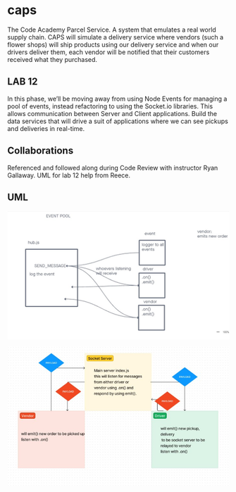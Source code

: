 # caps

The Code Academy Parcel Service. A system that emulates a real world supply chain. CAPS will simulate a delivery service where vendors (such a flower shops) will ship products using our delivery service and when our drivers deliver them, each vendor will be notified that their customers received what they purchased.

## LAB 12

In this phase, we’ll be moving away from using Node Events for managing a pool of events, instead refactoring to using the Socket.io libraries. This allows communication between Server and Client applications. Build the data services that will drive a suit of applications where we can see pickups and deliveries in real-time.

## Collaborations

Referenced and followed along during Code Review with instructor Ryan Gallaway. UML for lab 12 help from Reece.

## UML

![LAB 11](./assets/lab11.jpg)

![LAB 12](./assets/uml12.jpg)

